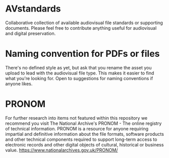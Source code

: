 # AVstandards
Collaborative collection of available audiovisual file standards or supporting documents. Please feel free to contribute anything useful for audiovisual and digital preservation.

# Naming convention for PDFs or files
There's no defined style as yet, but ask that you rename the asset you upload to lead with the audiovisual file type. This makes it easier to find what you're looking for. Open to suggestions for naming conventions if anyone likes.

# PRONOM
For further research into items not featured within this repository we recommend you visit The National Archive's PRONOM - The online registry of technical information. PRONOM is a resource for anyone requiring impartial and definitive information about the file formats, software products and other technical components required to support long-term access to electronic records and other digital objects of cultural, historical or business value.  https://www.nationalarchives.gov.uk/PRONOM/
